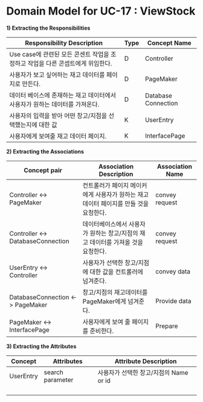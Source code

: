 # Domain Model for UC-17 : ViewStock

**1) Extracting the Responsibilities**

| Responsibility Description                                   | Type | Concept Name |
| ------------------------------------------------------------ | ---- | ------------ |
| Use case에 관련된 모든 콘센트 작업을 조정하고 작업을 다른 콘셉트에게 위임한다. | D    | Controller   |
| 사용자가 보고 싶어하는 재고 데이터를 페이지로 만든다.        | D    | PageMaker    |
| 데이터 베이스에 존재하는 재고 데이터에서 사용자가 원하는 데이터를 가져온다.  | D   | Database Connection    |
| 사용자의 입력을 받아 어떤 창고/지점을 선택했는지에 대한 값   | K    | UserEntry    |
| 사용자에게 보여줄 재고 데이터 페이지.                           | K    | InterfacePage |


**2) Extracting the Associations**

| Concept pair | Association Description | Association Name |
| ------------------ | ----------------------- | ---------------- |
| Controller  <->   PageMaker | 컨트롤러가 페이지 메이커에게 사용자가 원하는 재고 데이터 페이지를 만들 것을 요청한다.      | convey request |
| Controller  <->   DatabaseConnection  | 데이터베이스에서 사용자가 원하는 창고/지점의 재고 데이터를 가져올 것을 요청한다.   | convey request |
| UserEntry  <->  Controller | 사용자가 선택한 창고/지점에 대한 값을 컨트롤러에 넘겨준다.       |   convey data  |
| DatabaseConnection  <->  PageMaker  | 창고/지점의 재고데이터를 PageMaker에게 넘겨준다.    | Provide data      |
| PageMaker   <->   InterfacePage | 사용자에게 보여 줄 페이지를 준비한다.              |  Prepare                |


**3) Extracting the Attributes**

| Concept | Attributes | Attribute Description |
| ------- | ---------- | --------------------- |
| UserEntry  | search parameter | 사용자가 선택한 창고/지점의 Name or id        |
|   | |                       |
|         |            |                       |
|         |            |                       |
|         |            |                       |
